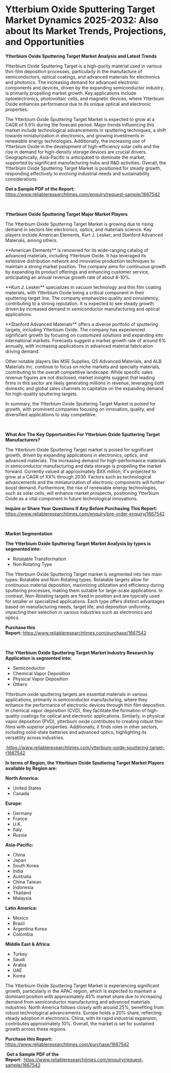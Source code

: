 <p><h1>Ytterbium Oxide Sputtering Target Market Dynamics 2025-2032: Also about Its Market Trends, Projections, and Opportunities</h1></p><p><strong>Ytterbium Oxide Sputtering Target Market Analysis and Latest Trends</strong></p>
<p><p>Ytterbium Oxide Sputtering Target is a high-purity material used in various thin-film deposition processes, particularly in the manufacture of semiconductors, optical coatings, and advanced materials for electronics and photonics. The increasing demand for advanced electronic components and devices, driven by the expanding semiconductor industry, is primarily propelling market growth. Key applications include optoelectronics, photovoltaic cells, and magnetic devices, where Ytterbium Oxide enhances performance due to its unique optical and electronic properties.</p><p>The Ytterbium Oxide Sputtering Target Market is expected to grow at a CAGR of 5.9% during the forecast period. Major trends influencing this market include technological advancements in sputtering techniques, a shift towards miniaturization in electronics, and growing investments in renewable energy technologies. Additionally, the increasing use of Ytterbium Oxide in the development of high-efficiency solar cells and the rise in demand for high-density storage devices are crucial drivers. Geographically, Asia-Pacific is anticipated to dominate the market, supported by significant manufacturing hubs and R&D activities. Overall, the Ytterbium Oxide Sputtering Target Market is positioned for steady growth, responding effectively to evolving industrial needs and sustainability considerations.</p></p>
<p><strong>Get a Sample PDF of the Report:&nbsp;</strong> <a href="https://www.reliableresearchtimes.com/enquiry/request-sample/1667542?utm_campaign=2298&utm_medium=2&utm_source=Github&utm_content=ia&utm_term=18042025&utm_id=ytterbium-oxide-sputtering-target">https://www.reliableresearchtimes.com/enquiry/request-sample/1667542</a></p>
<p>&nbsp;</p>
<p><strong>Ytterbium Oxide Sputtering Target Major Market Players</strong></p>
<p><p>The Ytterbium Oxide Sputtering Target Market is growing due to rising demand in sectors like electronics, optics, and materials science. Key players include American Elements, Kurt J. Lesker, and Stanford Advanced Materials, among others.</p><p>**American Elements** is renowned for its wide-ranging catalog of advanced materials, including Ytterbium Oxide. It has leveraged its extensive distribution network and innovative production techniques to maintain a strong market position. The company aims for continuous growth by expanding its product offerings and enhancing customer service, anticipating an annual revenue growth rate of about 8-10%.</p><p>**Kurt J. Lesker** specializes in vacuum technology and thin film coating materials, with Ytterbium Oxide being a critical component in their sputtering target line. The company emphasizes quality and consistency, contributing to a strong reputation. It is expected to see steady growth driven by increased demand in semiconductor manufacturing and optical applications.</p><p>**Stanford Advanced Materials** offers a diverse portfolio of sputtering targets, including Ytterbium Oxide. The company has experienced significant growth by focusing on customized solutions and expanding into international markets. Forecasts suggest a market growth rate of around 6% annually, with increasing applications in advanced material fabrication driving demand.</p><p>Other notable players like MSE Supplies, QS Advanced Materials, and ALB Materials Inc. continue to focus on niche markets and specialty materials, contributing to the overall competitive landscape. While specific sales revenue figures are not disclosed, market insights suggest that leading firms in this sector are likely generating millions in revenue, leveraging both domestic and global sales channels to capitalize on the expanding demand for high-quality sputtering targets.</p><p>In summary, the Ytterbium Oxide Sputtering Target Market is poised for growth, with prominent companies focusing on innovation, quality, and diversified applications to stay competitive.</p></p>
<p>&nbsp;</p>
<p><strong>What Are The Key Opportunities For Ytterbium Oxide Sputtering Target Manufacturers?</strong></p>
<p><p>The Ytterbium Oxide Sputtering Target market is poised for significant growth, driven by expanding applications in electronics, optics, and advanced materials. The increasing demand for high-performance materials in semiconductor manufacturing and data storage is propelling the market forward. Currently valued at approximately $XX million, it's projected to grow at a CAGR of XX% through 2030. Factors such as technological advancements and the miniaturization of electronic components will further boost demand. Furthermore, the rise of renewable energy technologies, such as solar cells, will enhance market prospects, positioning Ytterbium Oxide as a vital component in future technological innovations.</p></p>
<p><strong>Inquire or Share Your Questions If Any Before Purchasing This Report:</strong> <a href="https://www.reliableresearchtimes.com/enquiry/pre-order-enquiry/1667542?utm_campaign=2298&utm_medium=2&utm_source=Github&utm_content=ia&utm_term=18042025&utm_id=ytterbium-oxide-sputtering-target">https://www.reliableresearchtimes.com/enquiry/pre-order-enquiry/1667542</a></p>
<p>&nbsp;</p>
<p><strong>Market Segmentation</strong></p>
<p><strong>The Ytterbium Oxide Sputtering Target Market Analysis by types is segmented into:</strong></p>
<p><ul><li>Rotatable Transformation</li><li>Non Rotating Type</li></ul></p>
<p><p>The Ytterbium Oxide Sputtering Target market is segmented into two main types: Rotatable and Non-Rotating types. Rotatable targets allow for continuous material deposition, maximizing utilization and efficiency during sputtering processes, making them suitable for large-scale applications. In contrast, Non-Rotating targets are fixed in position and are typically used for smaller or specialized applications. Each type offers distinct advantages based on manufacturing needs, target life, and deposition uniformity, impacting their selection in various industries such as electronics and optics.</p></p>
<p><strong>Purchase this Report:&nbsp;</strong><a href="https://www.reliableresearchtimes.com/purchase/1667542?utm_campaign=2298&utm_medium=2&utm_source=Github&utm_content=ia&utm_term=18042025&utm_id=ytterbium-oxide-sputtering-target">https://www.reliableresearchtimes.com/purchase/1667542</a></p>
<p>&nbsp;</p>
<p><strong>The Ytterbium Oxide Sputtering Target Market Industry Research by Application is segmented into:</strong></p>
<p><ul><li>Semiconductor</li><li>Chemical Vapor Deposition</li><li>Physical Vapor Deposition</li><li>Others</li></ul></p>
<p><p>Ytterbium oxide sputtering targets are essential materials in various applications, primarily in semiconductor manufacturing, where they enhance the performance of electronic devices through thin film deposition. In chemical vapor deposition (CVD), they facilitate the formation of high-quality coatings for optical and electronic applications. Similarly, in physical vapor deposition (PVD), ytterbium oxide contributes to creating robust thin films with superior properties. Additionally, it finds roles in other sectors, including solid-state batteries and advanced optics, highlighting its versatility across industries.</p></p>
<p><a href="https://www.reliableresearchtimes.com/ytterbium-oxide-sputtering-target-r1667542?utm_campaign=2298&utm_medium=2&utm_source=Github&utm_content=ia&utm_term=18042025&utm_id=ytterbium-oxide-sputtering-target">&nbsp;https://www.reliableresearchtimes.com/ytterbium-oxide-sputtering-target-r1667542</a></p>
<p><strong>In terms of Region, the Ytterbium Oxide Sputtering Target Market Players available by Region are:</strong></p>
<p>
    <p> <strong> North America: </strong>
        <ul>
            <li>United States</li>
            <li>Canada</li>
        </ul>
        </p> 
    <p> <strong> Europe: </strong>
        <ul>
            <li>Germany</li>
            <li>France</li>
            <li>U.K.</li>
            <li>Italy</li>
            <li>Russia</li>
        </ul>
        </p> 
    <p> <strong> Asia-Pacific: </strong>
        <ul>
            <li>China</li>
            <li>Japan</li>
            <li>South Korea</li>
            <li>India</li>
            <li>Australia</li>
            <li>China Taiwan</li>
            <li>Indonesia</li>
            <li>Thailand</li>
            <li>Malaysia</li>
        </ul>
        </p> 
    <p> <strong> Latin America: </strong>
        <ul>
            <li>Mexico</li>
            <li>Brazil</li>
            <li>Argentina Korea</li>
            <li>Colombia</li>
        </ul>
        </p> 
    <p> <strong> Middle East & Africa: </strong>
        <ul>
            <li>Turkey</li>
            <li>Saudi</li>
            <li>Arabia</li>
            <li>UAE</li>
            <li>Korea</li>
        </ul>
    </p>
    </p>
<p><p>The Ytterbium Oxide Sputtering Target Market is experiencing significant growth, particularly in the APAC region, which is expected to maintain a dominant position with approximately 45% market share due to increasing demand from semiconductor manufacturing and advanced materials industries. North America follows closely with around 25%, benefiting from robust technological advancements. Europe holds a 20% share, reflecting steady adoption in electronics. China, with its rapid industrial expansion, contributes approximately 10%. Overall, the market is set for sustained growth across these regions.</p></p>
<p><strong>Purchase this Report: </strong><a href="https://www.reliableresearchtimes.com/purchase/1667542?utm_campaign=2298&utm_medium=2&utm_source=Github&utm_content=ia&utm_term=18042025&utm_id=ytterbium-oxide-sputtering-target">https://www.reliableresearchtimes.com/purchase/1667542</a></p>
<p>&nbsp;<strong>Get a Sample PDF of the Report:&nbsp;&nbsp;</strong><a href="https://www.reliableresearchtimes.com/enquiry/request-sample/1667542?utm_campaign=2298&utm_medium=2&utm_source=Github&utm_content=ia&utm_term=18042025&utm_id=ytterbium-oxide-sputtering-target">https://www.reliableresearchtimes.com/enquiry/request-sample/1667542</a></p>
<p><strong></strong></p>
<p><p></p><p></p><p></p></p>